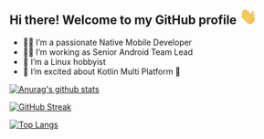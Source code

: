 ## Hi there! Welcome to my GitHub profile <img src="https://raw.githubusercontent.com/mustafaozhan/mustafaozhan/master/wave.gif" width="30px">

- :man_technologist: I’m a passionate Native Mobile Developer
- :man_office_worker: I’m working as Senior Android Team Lead
- :penguin: I’m a Linux hobbyist
- :hatching_chick: I’m excited about Kotlin Multi Platform :muscle:

[![Anurag's github stats](https://github-readme-stats.vercel.app/api?username=mustafaozhan&count_private=true&include_all_commits=true&theme=react&hide_border=true&show_icons=true)](https://github.com/anuraghazra/github-readme-stats) 

[![GitHub Streak](http://github-readme-streak-stats.herokuapp.com?user=mustafaozhan&theme=react&hide_border=true)](https://git.io/streak-stats)

[![Top Langs](https://github-readme-stats.vercel.app/api/top-langs/?username=mustafaozhan&theme=react&hide_border=true&hide=css,python,lua,shell,ruby)](https://github.com/anuraghazra/github-readme-stats)
